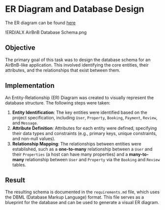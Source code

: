 # ER Diagram and Database Design
The ER diagram can be found [here](https://dbdiagram.io/d/ALX-AirBnB-Database-Schema-68ac4eea1e7a611967780902)

!ERD/ALX AirBnB Database Schema.png

## Objective
The primary goal of this task was to design the database schema for an AirBnB-like application. This involved identifying the core entities, their attributes, and the relationships that exist between them.

## Implementation
An Entity-Relationship (ER) Diagram was created to visually represent the database structure. The following steps were taken:

1.  **Entity Identification**: The key entities were identified based on the project specification, including `User`, `Property`, `Booking`, `Payment`, `Review`, and `Message`.
2.  **Attribute Definition**: Attributes for each entity were defined, specifying their data types and constraints (e.g., primary keys, unique constraints, and non-null values).
3.  **Relationship Mapping**: The relationships between entities were established, such as a **one-to-many** relationship between a `User` and their `Properties` (a host can have many properties) and a **many-to-many** relationship between `User` and `Property` via the `Booking` and `Review` tables.

## Result
The resulting schema is documented in the `requirements.md` file, which uses the DBML (Database Markup Language) format. This file serves as a blueprint for the database and can be used to generate a visual ER diagram.
